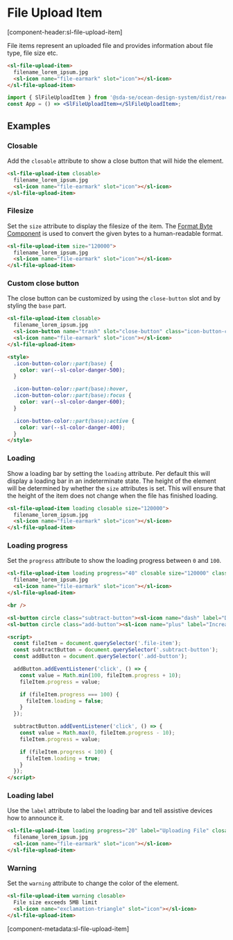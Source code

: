 # File Upload Item

[component-header:sl-file-upload-item]

File items represent an uploaded file and provides information about file type, file size etc.

```html preview
<sl-file-upload-item>
  filename_lorem_ipsum.jpg
  <sl-icon name="file-earmark" slot="icon"></sl-icon>
</sl-file-upload-item>
```

```jsx react
import { SlFileUploadItem } from '@sda-se/ocean-design-system/dist/react';
const App = () => <SlFileUploadItem></SlFileUploadItem>;
```

## Examples

### Closable

Add the `closable` attribute to show a close button that will hide the element.

```html preview
<sl-file-upload-item closable>
  filename_lorem_ipsum.jpg
  <sl-icon name="file-earmark" slot="icon"></sl-icon>
</sl-file-upload-item>
```

### Filesize

Set the `size` attribute to display the filesize of the item. The [Format Byte Component](/components/format-bytes) is used to convert the given bytes to a human-readable format.

```html preview
<sl-file-upload-item size="120000">
  filename_lorem_ipsum.jpg
  <sl-icon name="file-earmark" slot="icon"></sl-icon>
</sl-file-upload-item>
```

### Custom close button

The close button can be customized by using the `close-button` slot and by styling the `base` part.

```html preview
<sl-file-upload-item closable>
  filename_lorem_ipsum.jpg
  <sl-icon-button name="trash" slot="close-button" class="icon-button-color"></sl-icon-button>
  <sl-icon name="file-earmark" slot="icon"></sl-icon>
</sl-file-upload-item>

<style>
  .icon-button-color::part(base) {
    color: var(--sl-color-danger-500);
  }

  .icon-button-color::part(base):hover,
  .icon-button-color::part(base):focus {
    color: var(--sl-color-danger-600);
  }

  .icon-button-color::part(base):active {
    color: var(--sl-color-danger-400);
  }
</style>
```

### Loading

Show a loading bar by setting the `loading` attribute. Per default this will display a loading bar in an indeterminate state. The height of the element will be determined by whether the `size` attributes is set. This will ensure that the height of the item does not change when the file has finished loading.

```html preview
<sl-file-upload-item loading closable size="120000">
  filename_lorem_ipsum.jpg
  <sl-icon name="file-earmark" slot="icon"></sl-icon>
</sl-file-upload-item>
```

### Loading progress

Set the `progress` attribute to show the loading progress between `0` and `100`.

```html preview
<sl-file-upload-item loading progress="40" closable size="120000" class="file-item">
  filename_lorem_ipsum.jpg
  <sl-icon name="file-earmark" slot="icon"></sl-icon>
</sl-file-upload-item>

<br />

<sl-button circle class="subtract-button"><sl-icon name="dash" label="Decrease"></sl-icon></sl-button>
<sl-button circle class="add-button"><sl-icon name="plus" label="Increase"></sl-icon></sl-button>

<script>
  const fileItem = document.querySelector('.file-item');
  const subtractButton = document.querySelector('.subtract-button');
  const addButton = document.querySelector('.add-button');

  addButton.addEventListener('click', () => {
    const value = Math.min(100, fileItem.progress + 10);
    fileItem.progress = value;

    if (fileItem.progress === 100) {
      fileItem.loading = false;
    }
  });

  subtractButton.addEventListener('click', () => {
    const value = Math.max(0, fileItem.progress - 10);
    fileItem.progress = value;

    if (fileItem.progress < 100) {
      fileItem.loading = true;
    }
  });
</script>
```

### Loading label

Use the `label` attribute to label the loading bar and tell assistive devices how to announce it.

```html preview
<sl-file-upload-item loading progress="20" label="Uploading File" closable>
  filename_lorem_ipsum.jpg
  <sl-icon name="file-earmark" slot="icon"></sl-icon>
</sl-file-upload-item>
```

### Warning

Set the `warning` attribute to change the color of the element.

```html preview
<sl-file-upload-item warning closable>
  File size exceeds 5MB limit
  <sl-icon name="exclamation-triangle" slot="icon"></sl-icon>
</sl-file-upload-item>
```

[component-metadata:sl-file-upload-item]
